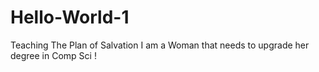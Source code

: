 # Hello-World-1
Teaching The Plan of Salvation 
I am a Woman that needs to upgrade her degree in Comp Sci !
